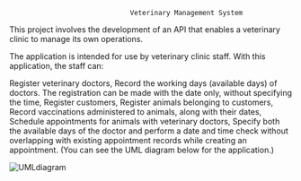                                   Veterinary Management System


This project involves the development of an API that enables a veterinary clinic to manage its own operations.

The application is intended for use by veterinary clinic staff. With this application, the staff can:

Register veterinary doctors,
Record the working days (available days) of doctors. The registration can be made with the date only, without specifying the time,
Register customers,
Register animals belonging to customers,
Record vaccinations administered to animals, along with their dates,
Schedule appointments for animals with veterinary doctors,
Specify both the available days of the doctor and perform a date and time check without overlapping with existing appointment records while creating an appointment.
(You can see the UML diagram below for the application.)

![UMLdiagram](https://github.com/halecosar/Hafta-13/assets/142445977/f4fe3c3f-5ffd-4961-81a6-705967a04000)

